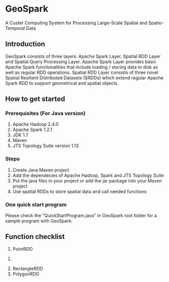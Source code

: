 # GeoSpark
A Custer Computing System for Processing Large-Scale Spatial and Spatio-Temporal Data

## Introduction
GeoSpark consists of three layers: Apache Spark Layer, Spatial RDD Layer and Spatial Query Processing Layer. Apache Spark Layer provides basic Apache Spark functionalities that include loading / storing data to disk as well as regular RDD operations. Spatial RDD Layer consists of three novel Spatial Resilient Distributed Datasets (SRDDs) which extend regular Apache Spark RDD to support geometrical and spatial objects.

## How to get started

### Prerequisites (For Java version)

1. Apache Hadoop 2.4.0
2. Apache Spark 1.2.1
3. JDK 1.7
4. Maven
5. JTS Topology Suite version 1.13

### Steps
1. Create Java Maven project
2. Add the dependecies of Apache Hadoop, Spark and JTS Topology Suite
3. Put the java files in your project or add the jar package into your Maven project
4. Use spatial RDDs to store spatial data and call needed functions

### One quick start program
Please check the "QuickStartProgram.java" in GeoSpark root folder for a sample program with GeoSpark.

## Function checklist
1. PointRDD

  1)
  
2. RectangleRDD
3. PolygonRDD
